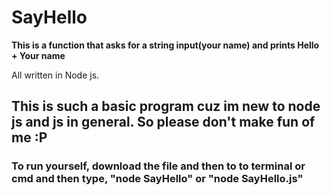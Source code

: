 # SayHello

**This is a function that asks for a string input(your name) and prints Hello + Your name**

All written in Node js.

## This is such a basic program cuz im new to node js and js in general. So please don't make fun of me :P

### To run yourself, download the file and then to to terminal or cmd and then type, "node SayHello" or "node SayHello.js"
